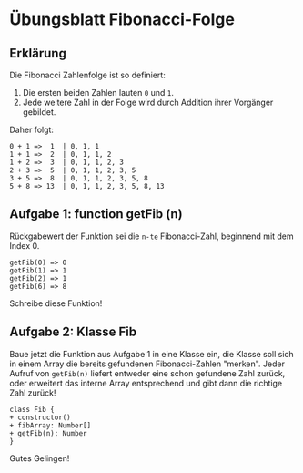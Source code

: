 # Übungsblatt Fibonacci-Folge

## Erklärung

Die Fibonacci Zahlenfolge ist so definiert:

1. Die ersten beiden Zahlen lauten `0` und `1`.
2. Jede weitere Zahl in der Folge wird durch Addition ihrer Vorgänger gebildet.

Daher folgt:

```code
0 + 1 =>  1  | 0, 1, 1
1 + 1 =>  2  | 0, 1, 1, 2
1 + 2 =>  3  | 0, 1, 1, 2, 3
2 + 3 =>  5  | 0, 1, 1, 2, 3, 5
3 + 5 =>  8  | 0, 1, 1, 2, 3, 5, 8
5 + 8 => 13  | 0, 1, 1, 2, 3, 5, 8, 13
```

## Aufgabe 1: function getFib (n)

Rückgabewert der Funktion sei die `n-te` Fibonacci-Zahl, beginnend mit dem
Index 0.

```code
getFib(0) => 0
getFib(1) => 1
getFib(2) => 1
getFib(6) => 8
```

Schreibe diese Funktion!

## Aufgabe 2: Klasse Fib

Baue jetzt die Funktion aus Aufgabe 1 in eine Klasse ein, die Klasse soll sich
in einem Array die bereits gefundenen Fibonacci-Zahlen "merken". Jeder Aufruf
von `getFib(n)` liefert entweder eine schon gefundene Zahl zurück, oder
erweitert das interne Array entsprechend und gibt dann die richtige Zahl zurück!

```plantuml
class Fib {
+ constructor()
+ fibArray: Number[]
+ getFib(n): Number
}
```

Gutes Gelingen!
